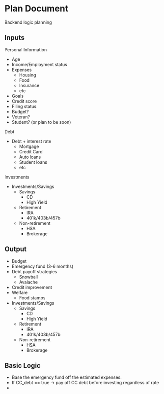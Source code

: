 # Plan Document
Backend logic planning

## Inputs

Personal Information
- Age
- Income/Employment status
- Expenses
  - Housing
  - Food
  - Insurance
  - etc
 - Goals
 - Credit score
 - Filing status
 - Budget?
 - Veteran?
 - Student? (or plan to be soon)

Debt

 - Debt + interest rate
   - Mortgage
   - Credit Card
   - Auto loans
   - Student loans
   - etc

Investments

- Investments/Savings
  - Savings
    - CD
    - High Yield
  - Retirement
    - IRA
    - 401k/403b/457b
  - Non-retirement
    - HSA
    - Brokerage


## Output
- Budget
- Emergency fund (3-6 months)
- Debt payoff strategies
  - Snowball
  - Avalache
- Credit improvement
- Welfare
  - Food stamps
- Investments/Savings
  - Savings
    - CD
    - High Yield
  - Retirement
    - IRA
    - 401k/403b/457b
  - Non-retirement
    - HSA
    - Brokerage


## Basic Logic

* Base the emergency fund off the estimated expenses.  
* If CC_debt == true -> pay off CC debt before investing regardless of rate
* 